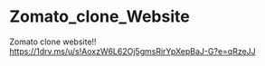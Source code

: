 # Zomato_clone_Website
Zomato clone website!! https://1drv.ms/u/s!AoxzW6L62Oj5gmsRirYpXepBaJ-G?e=qRzeJJ
